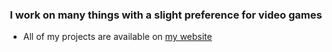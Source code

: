 <h3 align="center">I work on many things with a slight preference for video games</h3>


- All of my projects are available on [my website](http://www.cram0.fr)
